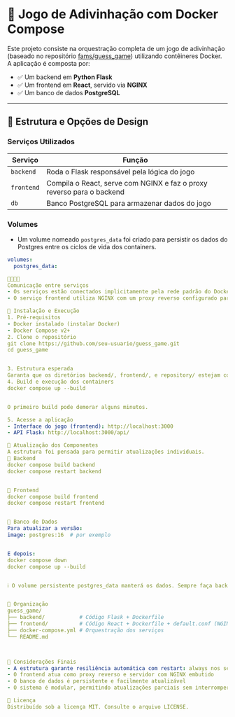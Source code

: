 
# 🎯 Jogo de Adivinhação com Docker Compose

Este projeto consiste na orquestração completa de um jogo de adivinhação (baseado no repositório [fams/guess_game](https://github.com/fams/guess_game)) utilizando contêineres Docker. A aplicação é composta por:

- ✅ Um backend em **Python Flask**
- ✅ Um frontend em **React**, servido via **NGINX**
- ✅ Um banco de dados **PostgreSQL**

---

## 🧱 Estrutura e Opções de Design

### Serviços Utilizados

| Serviço   | Função                                                                 |
|-----------|------------------------------------------------------------------------|
| `backend` | Roda o Flask responsável pela lógica do jogo                           |
| `frontend`| Compila o React, serve com NGINX e faz o proxy reverso para o backend  |
| `db`      | Banco PostgreSQL para armazenar dados do jogo                          |

### Volumes

- Um volume nomeado `postgres_data` foi criado para persistir os dados do Postgres entre os ciclos de vida dos containers.

```yaml
volumes:
  postgres_data:


Comunicação entre serviços
- Os serviços estão conectados implicitamente pela rede padrão do Docker Compose.
- O serviço frontend utiliza NGINX com um proxy reverso configurado para encaminhar requisições da API (/api/) para o container backend.

🚀 Instalação e Execução
1. Pré-requisitos
- Docker instalado (instalar Docker)
- Docker Compose v2+
2. Clone o repositório
git clone https://github.com/seu-usuario/guess_game.git
cd guess_game


3. Estrutura esperada
Garanta que os diretórios backend/, frontend/, e repository/ estejam corretamente posicionados. O frontend deve conter o arquivo default.conf com a configuração do NGINX embutido.
4. Build e execução dos containers
docker compose up --build


O primeiro build pode demorar alguns minutos.

5. Acesse a aplicação
- Interface do jogo (frontend): http://localhost:3000
- API Flask: http://localhost:3000/api/

🔄 Atualização dos Componentes
A estrutura foi pensada para permitir atualizações individuais.
🔹 Backend
docker compose build backend
docker compose restart backend


🔹 Frontend
docker compose build frontend
docker compose restart frontend


🔹 Banco de Dados
Para atualizar a versão:
image: postgres:16  # por exemplo


E depois:
docker compose down
docker compose up --build


ℹ️ O volume persistente postgres_data manterá os dados. Sempre faça backup antes de upgrades de versão!


📁 Organização
guess_game/
├── backend/           # Código Flask + Dockerfile
├── frontend/          # Código React + Dockerfile + default.conf (NGINX)
├── docker-compose.yml # Orquestração dos serviços
└── README.md



📌 Considerações Finais
- A estrutura garante resiliência automática com restart: always nos serviços
- O frontend atua como proxy reverso e servidor com NGINX embutido
- O banco de dados é persistente e facilmente atualizável
- O sistema é modular, permitindo atualizações parciais sem interromper tudo

🪪 Licença
Distribuído sob a licença MIT. Consulte o arquivo LICENSE.

